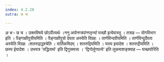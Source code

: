```yaml
---
index: 4.2.28
sutra: छ च

---
```

_छ च_ - छ च । उक्तविषये छोऽपीत्यर्थः ।ननु अपोनप्त्रपांनप्तृभ्यां॑ घच्छौ इत्येवास्तु । तत्राह — योगविभाग इति । पैङ्गाक्षीपुत्रीयमिति । पैङ्गाक्षीपुत्रो देवता अस्येति विग्रहः । तार्णविन्दवीयमिति । तार्णविन्दुर्देवता अस्येति विग्रहः ।शतरुद्राद्धश्चेति । वार्तिकमिदम् । शतरुद्रियमिति । घस्य इयादेश । शतरुद्रीयमिति । छस्य ईयादेशः । उभयत्र 'तद्धितार्थ' इति द्विगुसमासः । 'द्विगोर्लुगपत्ये' इति लुकमाशङ्क्याह — घच्छयोरिति । 